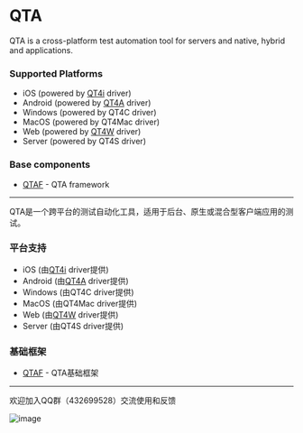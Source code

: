 # QTA

QTA is a cross-platform test automation tool for servers and native, hybrid and applications.

### Supported Platforms

* iOS (powered by [QT4i](https://github.com/tencent/QT4i) driver)
* Android (powered by [QT4A](https://github.com/tencent/QT4A) driver)
* Windows (powered by QT4C driver)
* MacOS (powered by QT4Mac driver)
* Web (powered by [QT4W](https://github.com/qtacore/QT4W) driver)
* Server (powered by QT4S driver)

### Base components
* [QTAF](https://github.com/tencent/QTAF) - QTA framework


------------------------------

QTA是一个跨平台的测试自动化工具，适用于后台、原生或混合型客户端应用的测试。

### 平台支持

* iOS (由[QT4i](https://github.com/tencent/QT4i) driver提供)
* Android (由[QT4A](https://github.com/tencent/QT4A) driver提供)
* Windows (由QT4C driver提供)
* MacOS (由QT4Mac driver提供)
* Web (由[QT4W](https://github.com/qtacore/QT4W) driver提供)
* Server (由QT4S driver提供)

### 基础框架
* [QTAF](https://github.com/tencent/QTAF) - QTA基础框架


------------------------------

欢迎加入QQ群（432699528）交流使用和反馈

![image](https://github.com/Tencent/QTAF/blob/master/docs/misc/qq_group.png)

